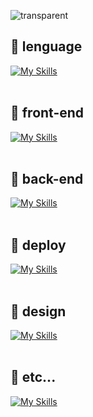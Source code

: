 ![transparent](https://capsule-render.vercel.app/api?type=transparent&fontColor=703ee5&text=Toy&nbsp;Project&nbsp;Storage&height=150&fontSize=60&desc=various&nbsp;project&nbsp;repositories&descAlignY=75&descAlign=60)
<br />

## 📌 lenguage
[![My Skills](https://skillicons.dev/icons?i=js,ts,html,css,sass)](https://skillicons.dev)
<br /><br />

## 📌 front-end
[![My Skills](https://skillicons.dev/icons?i=react,nextjs,redux,styledcomponents,emotion,vue,nuxt,webpack,vite,jest,bootstrap,materialui)](https://skillicons.dev)
<br /><br />

## 📌 back-end
[![My Skills](https://skillicons.dev/icons?i=nodejs,express,nestjs,mysql,mongodb,sqlite,nginx)](https://skillicons.dev)
<br /><br />

## 📌 deploy
[![My Skills](https://skillicons.dev/icons?i=aws,heroku,netlify,raspberrypi)](https://skillicons.dev)
<br /><br />

## 📌 design
[![My Skills](https://skillicons.dev/icons?i=ai,ps,figma)](https://skillicons.dev)
<br /><br />

## 📌 etc...
[![My Skills](https://skillicons.dev/icons?i=discord,git,github,md,vscode,regex,stackoverflow)](https://skillicons.dev)
